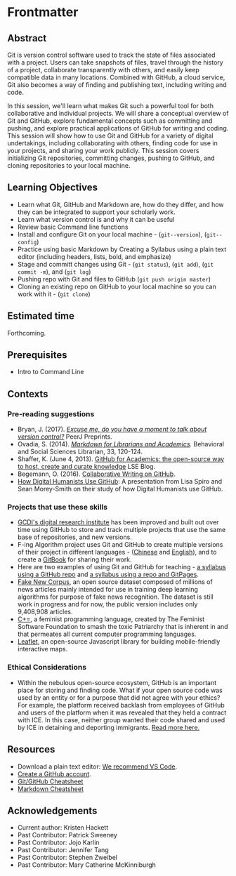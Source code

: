 # Frontmatter

## Abstract

Git is version control software used to track the state of files associated with a project. Users can take snapshots of files, travel through the history of a project, collaborate transparently with others, and easily keep compatible data in many locations. Combined with GitHub, a cloud service, Git also becomes a way of finding and publishing text, including writing and code.

In this session, we'll learn what makes Git such a powerful tool for both collaborative and individual projects. We will share a conceptual overview of Git and GitHub, explore fundamental concepts such as committing and pushing, and explore practical applications of GitHub for writing and coding. This session will show how to use Git and GitHub for a variety of digital undertakings, including collaborating with others, finding code for use in your projects, and sharing your work publicly. This session covers initializing Git repositories, committing changes, pushing to GitHub, and cloning repositories to your local machine.

## Learning Objectives

- Learn what Git, GitHub and Markdown are, how do they differ, and how they can be integrated to support your scholarly work.
- Learn what version control is and why it can be useful
- Review basic Command line functions 
- Install and configure Git on your local machine - (`git--version`), (`git--config`)
- Practice using basic Markdown by Creating a Syllabus using a plain text editor (including headers, lists, bold, and emphasize)
- Stage and committ changes using Git - (`git status`), (`git add`), (`git commit -m`), and (`git log`)
- Pushing repo with Git and files to GitHub (`git push origin master`)
- Cloning an existing repo on GitHub to your local machine so you can work with it - (`git clone`)

## Estimated time

Forthcoming.

## Prerequisites

- Intro to Command Line

## Contexts

### Pre-reading suggestions

- Bryan, J. (2017). _[Excuse me, do you have a moment to talk about version control?](https://doi.org/10.7287/peerj.preprints.3159v2)_ PeerJ Preprints.
- Ovadia, S. (2014). _[Markdown for Librarians and Academics](https://academicworks.cuny.edu/lg_pubs/7/)._ Behavioral and Social Sciences Librarian, 33, 120-124. 
- Shaffer, K. (June 4, 2013). [GitHub for Academics: the open-source way to host, create and curate knowledge](https://blogs.lse.ac.uk/impactofsocialsciences/2013/06/04/github-for-academics/) LSE Blog.
- Begemann, O. (2016). [Collaborative Writing on GitHub](https://oleb.net/blog/2016/02/collaborative-writing-on-github/).
- [How Digital Humanists Use GitHub](https://digitalscholarship.wordpress.com/2016/07/20/presentation-on-how-digital-humanists-use-github/): A presentation from Lisa Spiro and Sean Morey-Smith on their study of how Digital Humanists use GitHub.

### Projects that use these skills

- [GCDI's digital research institute](https://github.com/DHRI-Curriculum) has been improved and built out over time using GitHub to store and track multiple projects that use the same base of repositories, and new versions.
- F-ing Algorithm project uses Git and GitHub to create multiple versions of their project in different languages - ([Chinese](https://github.com/labuladong/fucking-algorithm) and [English](https://github.com/labuladong/fucking-algorithm/tree/english)), and to create a [GitBook](https://labuladong.gitbook.io/algo-en/i.-dynamic-programming/analysisofdynamicprogramming) for sharing their work. 
- Here are two examples of using Git and GitHub for teaching - [a syllabus using a GitHub repo](https://github.com/quinnanya/dlcl204) and [a syllabus using a repo and GitPages](https://digitalhistory.github.io/).
- [Fake New Corpus](https://github.com/several27/FakeNewsCorpus), an open source dataset composed of millions of news articles mainly intended for use in training deep learning algorithms for purpose of fake news recognition. The dataset is still work in progress and for now, the public version includes only 9,408,908 articles.
- [C+=](https://github.com/TheFeministSoftwareFoundation/C-plus-Equality), a feminist programming language, created by The Feminist Software Foundation to smash the toxic Patriarchy that is inherent in and that permeates all current computer programming languages.
- [Leaflet](https://github.com/Leaflet/Leaflet), an open-source Javascript library for building mobile-friendly interactive maps.

### Ethical Considerations

- Within the nebulous open-source ecosystem, GitHub is an important place for storing and finding code. What if your open source code was used by an entity or for a purpose that did not agree with your ethics? For example, the platform received backlash from employees of GitHub and users of the platform when it was revealed that they held a contract with ICE. In this case, neither group wanted their code shared and used by ICE in detaining and deporting immigrants. [Read more here.](https://www.theatlantic.com/technology/archive/2020/01/ice-contract-github-sparks-developer-protests/604339/)

## Resources

- Download a plain text editor: [We recommend VS Code](https://code.visualstudio.com/Download).
- [Create a GitHub account](https://github.com/join). 
- [Git/GitHub Cheatsheet](git-cheat-sheet.pdf)
- [Markdown Cheatsheet](https://www.markdownguide.org/cheat-sheet)

## Acknowledgements

- Current author: Kristen Hackett
- Past Contributor: Patrick Sweeney
- Past Contributor: Jojo Karlin
- Past Contributor: Jennifer Tang
- Past Contributor: Stephen Zweibel
- Past Contributor: Mary Catherine McKinniburgh
